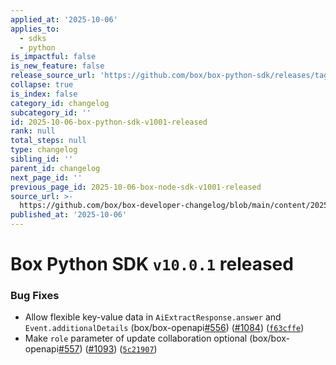 ```yaml
---
applied_at: '2025-10-06'
applies_to:
  - sdks
  - python
is_impactful: false
is_new_feature: false
release_source_url: 'https://github.com/box/box-python-sdk/releases/tag/v10.0.1'
collapse: true
is_index: false
category_id: changelog
subcategory_id: ''
id: 2025-10-06-box-python-sdk-v1001-released
rank: null
total_steps: null
type: changelog
sibling_id: ''
parent_id: changelog
next_page_id: ''
previous_page_id: 2025-10-06-box-node-sdk-v1001-released
source_url: >-
  https://github.com/box/box-developer-changelog/blob/main/content/2025/10-06-box-python-sdk-v1001-released.md
published_at: '2025-10-06'
---
```

# Box Python SDK `v10.0.1` released

### Bug Fixes

* Allow flexible key-value data in `AiExtractResponse.answer` and `Event.additionalDetails` (box/box-openapi[#556][1]) ([#1084][2]) ([`f63cffe`][3])
* Make `role` parameter of update collaboration optional (box/box-openapi[#557][4]) ([#1093][5]) ([`5c21907`][6])

[1]: https://github.com/box/box-python-sdk/issues/556

[2]: https://github.com/box/box-python-sdk/issues/1084

[3]: https://github.com/box/box-python-sdk/commit/f63cffec92ccf98af21d6227328aab00fa159187

[4]: https://github.com/box/box-python-sdk/issues/557

[5]: https://github.com/box/box-python-sdk/issues/1093

[6]: https://github.com/box/box-python-sdk/commit/5c21907869d359fdb8fe4c83317a9eca5aeffdc3